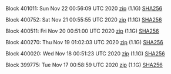 Block 401011: Sun Nov 22 00:56:09 UTC 2020 [zip](https://dash-bootstrap.ams3.digitaloceanspaces.com/testnet/2020-11-22/bootstrap.dat.zip) (1.1G) [SHA256](https://dash-bootstrap.ams3.digitaloceanspaces.com/testnet/2020-11-22/sha256.txt)

Block 400752: Sat Nov 21 00:55:55 UTC 2020 [zip](https://dash-bootstrap.ams3.digitaloceanspaces.com/testnet/2020-11-21/bootstrap.dat.zip) (1.1G) [SHA256](https://dash-bootstrap.ams3.digitaloceanspaces.com/testnet/2020-11-21/sha256.txt)

Block 400511: Fri Nov 20 00:51:00 UTC 2020 [zip](https://dash-bootstrap.ams3.digitaloceanspaces.com/testnet/2020-11-20/bootstrap.dat.zip) (1.1G) [SHA256](https://dash-bootstrap.ams3.digitaloceanspaces.com/testnet/2020-11-20/sha256.txt)

Block 400270: Thu Nov 19 01:02:03 UTC 2020 [zip](https://dash-bootstrap.ams3.digitaloceanspaces.com/testnet/2020-11-19/bootstrap.dat.zip) (1.1G) [SHA256](https://dash-bootstrap.ams3.digitaloceanspaces.com/testnet/2020-11-19/sha256.txt)

Block 400020: Wed Nov 18 00:51:23 UTC 2020 [zip](https://dash-bootstrap.ams3.digitaloceanspaces.com/testnet/2020-11-18/bootstrap.dat.zip) (1.1G) [SHA256](https://dash-bootstrap.ams3.digitaloceanspaces.com/testnet/2020-11-18/sha256.txt)

Block 399775: Tue Nov 17 00:58:59 UTC 2020 [zip](https://dash-bootstrap.ams3.digitaloceanspaces.com/testnet/2020-11-17/bootstrap.dat.zip) (1.1G) [SHA256](https://dash-bootstrap.ams3.digitaloceanspaces.com/testnet/2020-11-17/sha256.txt)
